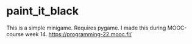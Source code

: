 # paint_it_black
This is a simple minigame. Requires pygame. I made this during MOOC-course week 14.
https://programming-22.mooc.fi/

